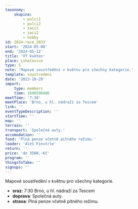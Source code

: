 ```yaml
---
taxonomy:
    skupina:
        - pulci1
        - pulci2
        - zaci1
        - zaci2
        - hobby
id: 2024-race_2033
start: '2024-05-08'
end: '2024-05-12'
title: 'VT květen'
place: Luhačovice
type: S
note: 'Mapové soustředění v květnu pro všechny kategorie.'
template: soustredeni
date: '2023-10-29'
import:
    type: members
    time: 1698590406
meetTime: '7:30'
meetPlace: 'Brno, u hl. nádraží za Tescem'
link: ''
eventTypeDescription: ''
startTime: ''
map: ''
terrain: ''
transport: 'Společná auty.'
accomodation: ''
food: 'Plná penze včetně pitného režimu.'
leader: 'Aleš Finstrle'
return: ''
price: 'do 3500,-Kč'
program: ''
thingsToTake: ''
signups: ''
---
```


Mapové soustředění v květnu pro všechny kategorie.
* **sraz**: 7:30 Brno, u hl. nádraží za Tescem
* **doprava**: Společná auty.
* **strava**: Plná penze včetně pitného režimu.

